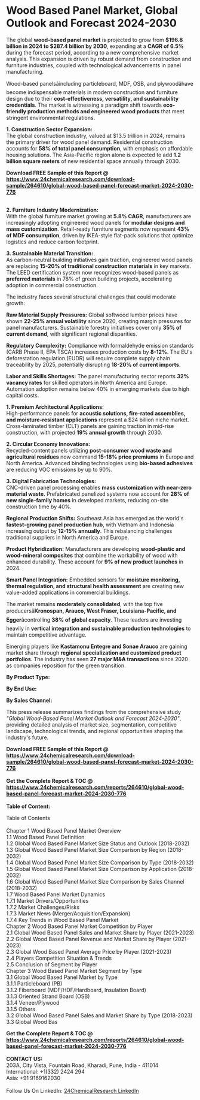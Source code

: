 <h1>Wood Based Panel Market, Global Outlook and Forecast 2024-2030</h1><p>The global <strong>wood-based panel market</strong> is projected to grow from <strong>$196.8 billion in 2024 to $287.4 billion by 2030</strong>, expanding at a <strong>CAGR of 6.5%</strong> during the forecast period, according to a new comprehensive market analysis. This expansion is driven by robust demand from construction and furniture industries, coupled with technological advancements in panel manufacturing.</p><p>Wood-based panelsâincluding particleboard, MDF, OSB, and plywoodâhave become indispensable materials in modern construction and furniture design due to their <strong>cost-effectiveness, versatility, and sustainability credentials</strong>. The market is witnessing a paradigm shift towards <strong>eco-friendly production methods and engineered wood products</strong> that meet stringent environmental regulations.</p><p><strong>1. Construction Sector Expansion:</strong><br>
The global construction industry, valued at $13.5 trillion in 2024, remains the primary driver for wood panel demand. Residential construction accounts for <strong>58% of total panel consumption</strong>, with emphasis on affordable housing solutions. The Asia-Pacific region alone is expected to add <strong>1.2 billion square meters</strong> of new residential space annually through 2030.</p><div><b>Download FREE Sample of this Report @ 
            <a href="https://www.24chemicalresearch.com/download-sample/264610/global-wood-based-panel-forecast-market-2024-2030-776">
            https://www.24chemicalresearch.com/download-sample/264610/global-wood-based-panel-forecast-market-2024-2030-776</a></b></div><br><p><strong>2. Furniture Industry Modernization:</strong><br>
With the global furniture market growing at <strong>5.8% CAGR</strong>, manufacturers are increasingly adopting engineered wood panels for <strong>modular designs and mass customization</strong>. Retail-ready furniture segments now represent <strong>43% of MDF consumption</strong>, driven by IKEA-style flat-pack solutions that optimize logistics and reduce carbon footprint.</p><p><strong>3. Sustainable Material Transition:</strong><br>
As carbon-neutral building initiatives gain traction, engineered wood panels are replacing <strong>15-20% of traditional construction materials</strong> in key markets. The LEED certification system now recognizes wood-based panels as <strong>preferred materials</strong> in 78% of green building projects, accelerating adoption in commercial construction.</p><p>The industry faces several structural challenges that could moderate growth:</p><p><strong>Raw Material Supply Pressures:</strong> Global softwood lumber prices have shown <strong>22-25% annual volatility</strong> since 2020, creating margin pressures for panel manufacturers. Sustainable forestry initiatives cover only <strong>35% of current demand</strong>, with significant regional disparities.</p><p><strong>Regulatory Complexity:</strong> Compliance with formaldehyde emission standards (CARB Phase II, EPA TSCA) increases production costs by <strong>8-12%</strong>. The EU's deforestation regulation (EUDR) will require complete supply chain traceability by 2025, potentially disrupting <strong>18-20% of current imports</strong>.</p><p><strong>Labor and Skills Shortages:</strong> The panel manufacturing sector reports <strong>32% vacancy rates</strong> for skilled operators in North America and Europe. Automation adoption remains below 40% in emerging markets due to high capital costs.</p><p><strong>1. Premium Architectural Applications:</strong><br>
High-performance panels for <strong>acoustic solutions, fire-rated assemblies, and moisture-resistant applications</strong> represent a $24 billion niche market. Cross-laminated timber (CLT) panels are gaining traction in mid-rise construction, with projected <strong>19% annual growth</strong> through 2030.</p><p><strong>2. Circular Economy Innovations:</strong><br>
Recycled-content panels utilizing <strong>post-consumer wood waste and agricultural residues</strong> now command <strong>15-18% price premiums</strong> in Europe and North America. Advanced binding technologies using <strong>bio-based adhesives</strong> are reducing VOC emissions by up to 90%.</p><p><strong>3. Digital Fabrication Technologies:</strong><br>
CNC-driven panel processing enables <strong>mass customization with near-zero material waste</strong>. Prefabricated panelized systems now account for <strong>28% of new single-family homes</strong> in developed markets, reducing on-site construction time by 40%.</p><p><strong>Regional Production Shifts:</strong> Southeast Asia has emerged as the world's <strong>fastest-growing panel production hub</strong>, with Vietnam and Indonesia increasing output by <strong>12-15% annually</strong>. This rebalancing challenges traditional suppliers in North America and Europe.</p><p><strong>Product Hybridization:</strong> Manufacturers are developing <strong>wood-plastic and wood-mineral composites</strong> that combine the workability of wood with enhanced durability. These account for <strong>9% of new product launches</strong> in 2024.</p><p><strong>Smart Panel Integration:</strong> Embedded sensors for <strong>moisture monitoring, thermal regulation, and structural health assessment</strong> are creating new value-added applications in commercial buildings.</p><p>The market remains <strong>moderately consolidated</strong>, with the top five producersâ<strong>Kronospan, Arauco, West Fraser, Louisiana-Pacific, and Egger</strong>âcontrolling <strong>38% of global capacity</strong>. These leaders are investing heavily in <strong>vertical integration and sustainable production technologies</strong> to maintain competitive advantage.</p><p>Emerging players like <strong>Kastamonu Entegre and Sonae Arauco</strong> are gaining market share through <strong>regional specialization and customized product portfolios</strong>. The industry has seen <strong>27 major M&amp;A transactions</strong> since 2020 as companies reposition for the green transition.</p><p><strong>By Product Type:</strong></p><p><strong>By End Use:</strong></p><p><strong>By Sales Channel:</strong></p><p>This press release summarizes findings from the comprehensive study <em>"Global Wood-Based Panel Market Outlook and Forecast 2024-2030"</em>, providing detailed analysis of market size, segmentation, competitive landscape, technological trends, and regional opportunities shaping the industry's future.</p><div><b>Download FREE Sample of this Report @ 
            <a href="https://www.24chemicalresearch.com/download-sample/264610/global-wood-based-panel-forecast-market-2024-2030-776">
            https://www.24chemicalresearch.com/download-sample/264610/global-wood-based-panel-forecast-market-2024-2030-776</a></b></div><br><div><b>Get the Complete Report & TOC @ 
            <a href="https://www.24chemicalresearch.com/reports/264610/global-wood-based-panel-forecast-market-2024-2030-776">
            https://www.24chemicalresearch.com/reports/264610/global-wood-based-panel-forecast-market-2024-2030-776</a></b></div><br>
            <b>Table of Content:</b><p>Table of Contents<br />
<br />
Chapter 1 Wood Based Panel Market Overview<br />
    1.1 Wood Based Panel Definition<br />
    1.2 Global Wood Based Panel Market Size Status and Outlook (2018-2032)<br />
    1.3 Global Wood Based Panel Market Size Comparison by Region (2018-2032)<br />
    1.4 Global Wood Based Panel Market Size Comparison by Type (2018-2032)<br />
    1.5 Global Wood Based Panel Market Size Comparison by Application (2018-2032)<br />
    1.6 Global Wood Based Panel Market Size Comparison by Sales Channel (2018-2032)<br />
    1.7 Wood Based Panel Market Dynamics<br />
        1.7.1 Market Drivers/Opportunities<br />
        1.7.2 Market Challenges/Risks<br />
        1.7.3 Market News (Merger/Acquisition/Expansion)<br />
        1.7.4 Key Trends in Wood Based Panel Market<br />
Chapter 2 Wood Based Panel Market Competition by Player<br />
    2.1 Global Wood Based Panel Sales and Market Share by Player (2021-2023)<br />
    2.2 Global Wood Based Panel Revenue and Market Share by Player (2021-2023)<br />
    2.3 Global Wood Based Panel Average Price by Player (2021-2023)<br />
    2.4 Players Competition Situation & Trends<br />
    2.5 Conclusion of Segment by Player<br />
Chapter 3 Wood Based Panel Market Segment by Type<br />
    3.1 Global Wood Based Panel Market by Type<br />
        3.1.1 Particleboard (PB)<br />
        3.1.2 Fiberboard (MDF/HDF/Hardboard, Insulation Board)<br />
        3.1.3 Oriented Strand Board (OSB)<br />
        3.1.4 Veneer/Plywood<br />
        3.1.5 Others<br />
    3.2 Global Wood Based Panel Sales and Market Share by Type (2018-2023)<br />
    3.3 Global Wood Bas</p><div><b>Get the Complete Report & TOC @ 
            <a href="https://www.24chemicalresearch.com/reports/264610/global-wood-based-panel-forecast-market-2024-2030-776">
            https://www.24chemicalresearch.com/reports/264610/global-wood-based-panel-forecast-market-2024-2030-776</a></b></div><br><b>CONTACT US:</b><br>
            203A, City Vista, Fountain Road, Kharadi, Pune, India - 411014<br>
            International: +1(332) 2424 294<br>
            Asia: +91 9169162030 <br><br>
            Follow Us On LinkedIn: <a href="https://www.linkedin.com/company/24chemicalresearch/">24ChemicalResearch LinkedIn</a>